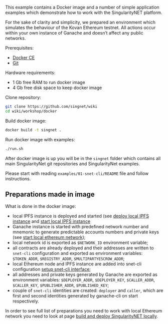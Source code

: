 This example contains a Docker image and a number of simple application examples which demonstrate how to work with the SingularityNET platform.

For the sake of clarity and simplicity, we prepared an environment which
simulates the behaviour of the Kovan Ethereum testnet. All actions occur within your own instance of Ganache and doesn’t affect any public networks.

Prerequisites:
* [Docker CE](https://docs.docker.com/engine/installation/)
* [Git](https://git-scm.com/book/en/v2/Getting-Started-Installing-Git)

Hardware requirements:
* 1 Gb free RAM to run docker image
* 4 Gb free disk space to keep docker image

Clone repository:
```sh
git clone https://github.com/singnet/wiki
cd wiki/workshop/docker
```

Build docker image:
```sh
docker build -t singnet .
```

Run docker image with examples:
```sh
./run.sh
```

After docker image is up you will be in the `singnet` folder which contains all
main SingularityNet git repositories and SingularityNet examples.

Please start with reading `examples/01-snet-cli/README` file and follow instructions.

## Preparations made in image

What is done in the docker image:

* local IPFS instance is deployed and started (see [deploy local IPFS
  instance](/docs/products/AIMarketplace/forcomers/local-singularitynet#deploy-local-ipfs-instance)
  and [start local IPFS
  instance](/docs/products/AIMarketplace/forcomers/local-singularitynet#start-local-ipfs-instance)
* Ganache instance is started with predefined network number and mnemonic to
  generate predictable accounts numbers and private keys (see [start local
  ethereum
  network](/docs/products/AIMarketplace/forcomers/local-singularitynet#start-local-ethereum-network));
* local network id is exported as `$NETWORK_ID` environment variable;
* all contracts are already deployed and their addresses are written to
  `snet-cli` configuration and exported as environment variables:
  `$TOKEN_ADDR`, `$REGISTRY_ADDR`, `$MULTIPARTYESCROW_ADDR`;
* local Ethereum node and IPFS instance are added into snet-cli configuration
  [setup snet-cli
  interface](/docs/products/AIMarketplace/forcomers/local-singularitynet#setup-snet-command-line-interface);
* all addresses and private keys generated by Ganache are exported as
  environment variables: `$DEPLOYER_ADDR`, `$DEPLOYER_KEY`, `$CALLER_ADDR`,
  `$CALLER_KEY`, `$PUBLISHER_ADDR`, `$PUBLISHED_KEY`;
* couple of `snet-cli` identities are created: `deployer` and `caller`, which
  are first and second identities generated by ganache-cli on start
  respectively.

In order to see full list of preparations you need to work with local Ethereum network you need to look at page [build and deploy SingularityNET
locally](/docs/products/AIMarketplace/forcomers/local-singularitynet).
